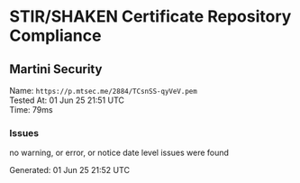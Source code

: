 # STIR/SHAKEN Certificate Repository Compliance

## Martini Security

Name: `https://p.mtsec.me/2884/TCsnSS-qyVeV.pem`\
Tested At: 01 Jun 25 21:51 UTC\
Time: 79ms

### Issues

no warning, or error, or notice date level issues were found

Generated: 01 Jun 25 21:52 UTC